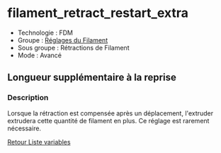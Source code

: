 # filament_retract_restart_extra

* Technologie : FDM
* Groupe : [Réglages du Filament](../filament_settings/filament_settings.md)
* Sous groupe : Rétractions de Filament
* Mode : Avancé

## Longueur supplémentaire à la reprise

### Description

Lorsque la rétraction est compensée après un déplacement, l'extruder extrudera cette quantité de filament en plus. Ce réglage est rarement nécessaire.

[Retour Liste variables](variable_list.md)